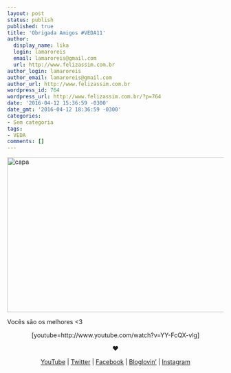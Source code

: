 ```yaml
---
layout: post
status: publish
published: true
title: 'Obrigada Amigos #VEDA11'
author:
  display_name: lika
  login: lamaroreis
  email: lamaroreis@gmail.com
  url: http://www.felizassim.com.br
author_login: lamaroreis
author_email: lamaroreis@gmail.com
author_url: http://www.felizassim.com.br
wordpress_id: 764
wordpress_url: http://www.felizassim.com.br/?p=764
date: '2016-04-12 15:36:59 -0300'
date_gmt: '2016-04-12 18:36:59 -0300'
categories:
- Sem categoria
tags:
- VEDA
comments: []
---
```

<p><a href="http://www.felizassim.com.br/wp-content/uploads/2016/04/capa11.jpg"><img class="aligncenter size-large wp-image-765" src="http://www.felizassim.com.br/wp-content/uploads/2016/04/capa11-1024x576.jpg" alt="capa" width="640" height="360" /></a></p>
<p>Voc&ecirc;s s&atilde;o os melhores <3</p>
<p style="text-align: center;">[youtube=http://www.youtube.com/watch?v=YY-FcQX-vlg]</p></p>
<p style="text-align: center;"><b>&hearts;</b></p></p>
<p style="text-align: center;"><a href="https://www.youtube.com/channel/UCTk3xkOSzWzf8Ba-wJN8jDA">YouTube</a> |&nbsp;<a href="https://twitter.com/pocketlika">Twitter</a>&nbsp;|&nbsp;<a href="http://www.facebook.com/blogfelizassim">Facebook</a>&nbsp;|&nbsp;<a href="https://www.bloglovin.com/blogs/feliz-assim-14224049">Bloglovin&rsquo;</a>&nbsp;|&nbsp;<a href="http://instagram.com/pocketlika">Instagram</a></p></p>
